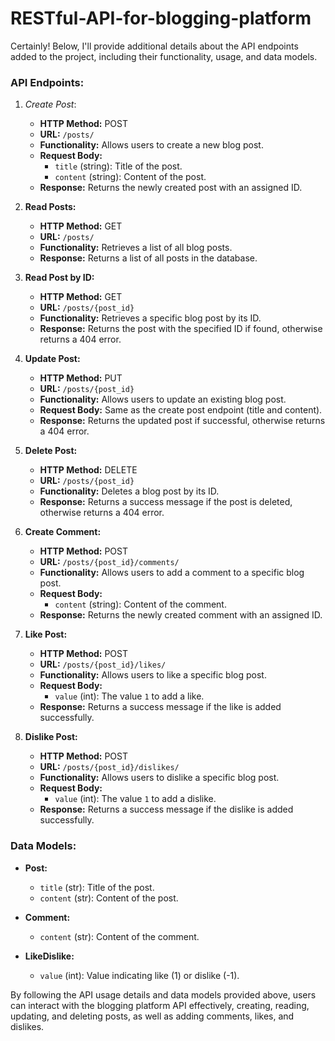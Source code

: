 # RESTful-API-for-blogging-platform

Certainly! Below, I'll provide additional details about the API endpoints added to the project, including their functionality, usage, and data models.

### API Endpoints:

1. *Create Post*:
   - **HTTP Method:** POST
   - **URL:** `/posts/`
   - **Functionality:** Allows users to create a new blog post.
   - **Request Body:**
     - `title` (string): Title of the post.
     - `content` (string): Content of the post.
   - **Response:** Returns the newly created post with an assigned ID.

2. **Read Posts:**
   - **HTTP Method:** GET
   - **URL:** `/posts/`
   - **Functionality:** Retrieves a list of all blog posts.
   - **Response:** Returns a list of all posts in the database.

3. **Read Post by ID:**
   - **HTTP Method:** GET
   - **URL:** `/posts/{post_id}`
   - **Functionality:** Retrieves a specific blog post by its ID.
   - **Response:** Returns the post with the specified ID if found, otherwise returns a 404 error.

4. **Update Post:**
   - **HTTP Method:** PUT
   - **URL:** `/posts/{post_id}`
   - **Functionality:** Allows users to update an existing blog post.
   - **Request Body:** Same as the create post endpoint (title and content).
   - **Response:** Returns the updated post if successful, otherwise returns a 404 error.

5. **Delete Post:**
   - **HTTP Method:** DELETE
   - **URL:** `/posts/{post_id}`
   - **Functionality:** Deletes a blog post by its ID.
   - **Response:** Returns a success message if the post is deleted, otherwise returns a 404 error.

6. **Create Comment:**
   - **HTTP Method:** POST
   - **URL:** `/posts/{post_id}/comments/`
   - **Functionality:** Allows users to add a comment to a specific blog post.
   - **Request Body:**
     - `content` (string): Content of the comment.
   - **Response:** Returns the newly created comment with an assigned ID.

7. **Like Post:**
   - **HTTP Method:** POST
   - **URL:** `/posts/{post_id}/likes/`
   - **Functionality:** Allows users to like a specific blog post.
   - **Request Body:**
     - `value` (int): The value `1` to add a like.
   - **Response:** Returns a success message if the like is added successfully.

8. **Dislike Post:**
   - **HTTP Method:** POST
   - **URL:** `/posts/{post_id}/dislikes/`
   - **Functionality:** Allows users to dislike a specific blog post.
   - **Request Body:**
     - `value` (int): The value `1` to add a dislike.
   - **Response:** Returns a success message if the dislike is added successfully.

### Data Models:

- **Post:**
  - `title` (str): Title of the post.
  - `content` (str): Content of the post.

- **Comment:**
  - `content` (str): Content of the comment.

- **LikeDislike:**
  - `value` (int): Value indicating like (1) or dislike (-1).

By following the API usage details and data models provided above, users can interact with the blogging platform API effectively, creating, reading, updating, and deleting posts, as well as adding comments, likes, and dislikes.
